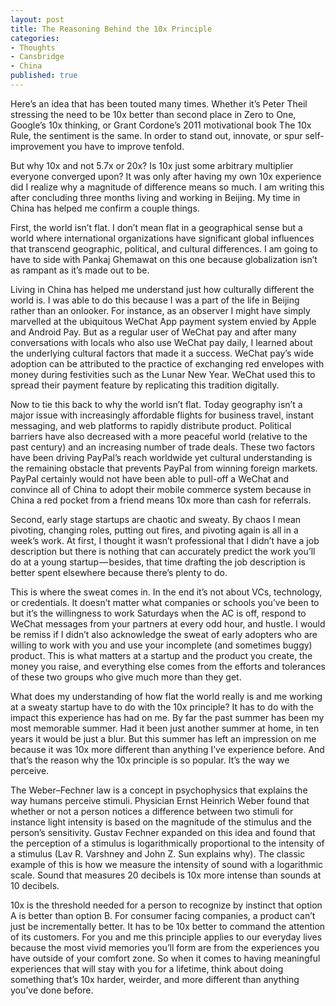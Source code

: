```yaml
---
layout: post
title: The Reasoning Behind the 10x Principle
categories:
- Thoughts
- Cansbridge
- China
published: true
---
```


Here’s an idea that has been touted many times. Whether it’s Peter Theil stressing the need to be 10x better than second place in Zero to One, Google’s 10x thinking, or Grant Cordone’s 2011 motivational book The 10x Rule, the sentiment is the same. In order to stand out, innovate, or spur self-improvement you have to improve tenfold.

But why 10x and not 5.7x or 20x? Is 10x just some arbitrary multiplier everyone converged upon? It was only after having my own 10x experience did I realize why a magnitude of difference means so much. I am writing this after concluding three months living and working in Beijing. My time in China has helped me confirm a couple things.

First, the world isn’t flat. I don’t mean flat in a geographical sense but a world where international organizations have significant global influences that transcend geographic, political, and cultural differences. I am going to have to side with Pankaj Ghemawat on this one because globalization isn’t as rampant as it’s made out to be.

Living in China has helped me understand just how culturally different the world is. I was able to do this because I was a part of the life in Beijing rather than an onlooker. For instance, as an observer I might have simply marvelled at the ubiquitous WeChat App payment system envied by Apple and Android Pay. But as a regular user of WeChat pay and after many conversations with locals who also use WeChat pay daily, I learned about the underlying cultural factors that made it a success. WeChat pay’s wide adoption can be attributed to the practice of exchanging red envelopes with money during festivities such as the Lunar New Year. WeChat used this to spread their payment feature by replicating this tradition digitally.

Now to tie this back to why the world isn’t flat. Today geography isn’t a major issue with increasingly affordable flights for business travel, instant messaging, and web platforms to rapidly distribute product. Political barriers have also decreased with a more peaceful world (relative to the past century) and an increasing number of trade deals. These two factors have been driving PayPal’s reach worldwide yet cultural understanding is the remaining obstacle that prevents PayPal from winning foreign markets. PayPal certainly would not have been able to pull-off a WeChat and convince all of China to adopt their mobile commerce system because in China a red pocket from a friend means 10x more than cash for referrals.

Second, early stage startups are chaotic and sweaty. By chaos I mean pivoting, changing roles, putting out fires, and pivoting again is all in a week’s work. At first, I thought it wasn’t professional that I didn’t have a job description but there is nothing that can accurately predict the work you’ll do at a young startup — besides, that time drafting the job description is better spent elsewhere because there’s plenty to do.

This is where the sweat comes in. In the end it’s not about VCs, technology, or credentials. It doesn’t matter what companies or schools you’ve been to but it’s the willingness to work Saturdays when the AC is off, respond to WeChat messages from your partners at every odd hour, and hustle. I would be remiss if I didn’t also acknowledge the sweat of early adopters who are willing to work with you and use your incomplete (and sometimes buggy) product. This is what matters at a startup and the product you create, the money you raise, and everything else comes from the efforts and tolerances of these two groups who give much more than they get.

What does my understanding of how flat the world really is and me working at a sweaty startup have to do with the 10x principle? It has to do with the impact this experience has had on me. By far the past summer has been my most memorable summer. Had it been just another summer at home, in ten years it would be just a blur. But this summer has left an impression on me because it was 10x more different than anything I’ve experience before. And that’s the reason why the 10x principle is so popular. It’s the way we perceive.

The Weber–Fechner law is a concept in psychophysics that explains the way humans perceive stimuli. Physician Ernst Heinrich Weber found that whether or not a person notices a difference between two stimuli for instance light intensity is based on the magnitude of the stimulus and the person’s sensitivity. Gustav Fechner expanded on this idea and found that the perception of a stimulus is logarithmically proportional to the intensity of a stimulus (Lav R. Varshney and John Z. Sun explains why). The classic example of this is how we measure the intensity of sound with a logarithmic scale. Sound that measures 20 decibels is 10x more intense than sounds at 10 decibels.

10x is the threshold needed for a person to recognize by instinct that option A is better than option B. For consumer facing companies, a product can’t just be incrementally better. It has to be 10x better to command the attention of its customers. For you and me this principle applies to our everyday lives because the most vivid memories you’ll form are from the experiences you have outside of your comfort zone. So when it comes to having meaningful experiences that will stay with you for a lifetime, think about doing something that’s 10x harder, weirder, and more different than anything you’ve done before.
